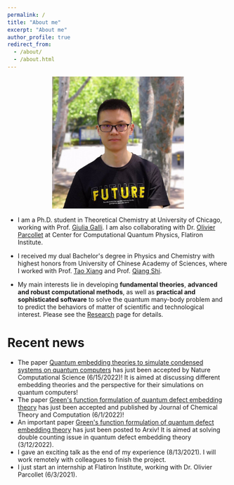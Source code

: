 ```yaml
---
permalink: /
title: "About me"
excerpt: "About me"
author_profile: true
redirect_from: 
  - /about/
  - /about.html
---
```


<p align='center'> 
<img src="/images/nsheng.jpeg" alt="photo" style='width: 300px;'>
</p>

<!-- - I am currently a Ph.D. student in [Computer Science Department](http://www.cs.sjtu.edu.cn/en/) of [Shanghai Jiao Tong University](http://en.sjtu.edu.cn), advised by Prof. [Weinan Zhang](http://www.wnzhang.net) and Prof. [Yong Yu](http://apex.sjtu.edu.cn/members/yyu). [\[Curriculum Vitae\]](/files/CV.pdf). [\[Google Scholar\]](https://scholar.google.com/citations?user=JPBGjOYAAAAJ&hl=zh-CN).

- My research interests lie in general area of machine learning and deep learning, especially their applications in networks, recommender systems and computational advertising.

- I received my Bachelor’s Degree of Software Engineering in Shanghai Jiao Tong University. My undergraduate research advisors are Prof. [Weinan Zhang](http://www.wnzhang.net) and Prof. [Yong Yu](http://apex.sjtu.edu.cn/members/yyu). -->

<!-- ## Nobody really understands quantum mechanics - Richard Feynman -->

- I am a Ph.D. student in Theoretical Chemistry at University of Chicago, working with Prof. [Giulia Galli](https://galligroup.uchicago.edu/People/galli.php). I am also collaborating with Dr. [Olivier Parcollet](https://www.simonsfoundation.org/people/olivier-parcollet) at Center for Computational Quantum Physics, Flatiron Institute.

- I received my dual Bachelor's degree in Physics and Chemistry with highest honors from University of Chinese Academy of Sciences, where I worked with Prof. [Tao Xiang](http://txiang.iphy.ac.cn) and Prof. [Qiang Shi](http://159.226.64.165/web/qshi/prof.).

- My main interests lie in developing **fundamental theories**, **advanced and robust computational methods**, as well as **practical and sophisticated software** to solve the quantum many-body problem and to predict the behaviors of matter of scientific and technological interest. Please see the [Research](/research) page for details.

<!-- - My main interests lie in investigating inner mathematical structure of quantum physics, developing advanced and robust computational methods for quantum physics problems, and applying these developed methods to the problems. Additionally, I'm in general interested in developing scienfic computing tools for scientific computing. Please see the [Research](/research) page for details. -->

<!-- hybrid quantum-classical theories and methods, including quantum many-body physics, quantum computation and simulation, and scientific computing. Please see the [Research](/research) page for details. -->

# Recent news

- The paper [Quantum embedding theories to simulate condensed systems on quantum computers](https://arxiv.org/abs/2105.04736) has just been accepted by Nature Computational Science (6/15/2022)! It is aimed at discussing different embedding theories and the perspective for their simulations on quantum computers!
- The paper [Green's function formulation of quantum defect embedding theory](https://pubs.acs.org/doi/10.1021/acs.jctc.2c00240) has just been accepted and published by Journal of Chemical Theory and Computation (6/1/2022)!
- An important paper [Green's function formulation of quantum defect embedding theory](https://arxiv.org/abs/2203.05493) has just been posted to Arxiv! It is aimed at solving double counting issue in quantum defect embedding theory (3/12/2022).
- I gave an exciting talk as the end of my experience (8/13/2021). I will work remotely with colleagues to finish the project.
- I just start an internship at Flatiron Institute, working with Dr. Olivier Parcollet (6/3/2021). 


<!-- <script type='text/javascript' id='clustrmaps' src='//cdn.clustrmaps.com/map_v2.js?cl=080808&w=400&t=tt&d=9X1Xbrcys07GUNz45Vpjgqiu2YILGSbcTQHy4gGi42w&co=ffffff&cmo=3acc3a&cmn=ff5353&ct=808080'></script> -->

<script type="text/javascript" id="clustrmaps" src="//cdn.clustrmaps.com/map_v2.js?cl=080808&w=400&t=tt&d=0TGCdVjkZVv0DzLDeqRWeB3F25qr5akHZdTvp-bVWyE&co=ffffff&cmo=3acc3a&cmn=ff5353&ct=808080"></script>